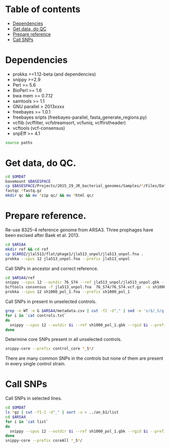 # Table of contents

- [Dependencies]()
- [Get data, do QC]()
- [Prepare reference]()
- [Call SNPs]()


# Dependencies

* prokka >=1.12-beta (and dependencies)
* snippy >=2.9
* Perl >= 5.6
* BioPerl >= 1.6
* bwa mem >= 0.7.12 
* samtools >= 1.1
* GNU parallel > 2013xxxx
* freebayes >= 1.0.1 
* freebayes sripts (freebayes-parallel, fasta_generate_regions.py)
* vcflib (vcffilter, vcfstreamsort, vcfuniq, vcffirstheader)
* vcftools (vcf-consensus)
* snpEff >= 4.1

```bash
source paths
```

# Get data, do QC.

```bash
cd $OMDAT
basemount $BASESPACE
cp $BASESPACE/Projects/2015_29_JR_bacterial_genomes/Samples/*/Files/Data/Intensities/BaseCalls/*fastq.gz .
fastqc *fastq.gz
mkdir qc && mv *zip qc/ && mv *html qc/
```

# Prepare reference.

Re-use 8325-4 reference genome from ARSA3. Three prophages have been excised after Baek et al. 2013.
```bash
cd $ARSA4
mkdir ref && cd ref
cp $CAROZ/jlal513/flat/phage1/jla513_unpol/jla513_unpol.fna .
prokka --cpus 12 jla513_unpol.fna --prefix jla513_unpol
```

Call SNPs in ancestor and correct reference.
```bash
cd $ARSA4/ref
snippy --cpus 12 --outdir 76_S74 --ref jla513_unpol/jla513_unpol.gbk --rgid 76_S74 --prefix 76_S74 --pe1 $OMDAT/76_S74_L001_R1_001.fastq.gz --pe2 $OMDAT/76_S74_L001_R2_001.fastq.gz &> 76_S74.log
bcftools consensus -f jla513_unpol.fna  76_S74/76_S74.vcf.gz  -o sh1000_pol_1.fna
prokka --cpus 12 sh1000_pol_1.fna --prefix sh1000_pol_1
```

Call SNPs in present in unselected controls.
```bash
grep -e WT -e G $ARSA4/metadata.csv | cut -f2 -d"," | sed -e 's/$/_S/g' -e 's/^/\^/g' | grep -f - $ARSA4/samples.txt > controls.txt
for i in `cat controls.txt`
do
  snippy --cpus 12 --outdir $i --ref sh1000_pol_1.gbk --rgid $i --prefix $i --pe1 $OMDAT/${i}_L001_R1_001.fastq.gz --pe2 $OMDAT/${i}_L001_R2_001.fastq.gz &> $i.log
done
```

Determine core SNPs present in all unselected controls.
```bash
snippy-core --prefix control_core *_S*/
```
There are many common SNPs in the controls but none of them are present in every single control strain. 

# Call SNPs

Call SNPs in selected lines.
```bash
cd $OMDAT
ls *gz | cut -f1-2 -d"_" | sort -u > ../an_b1/list
cd $ARSA4
for i in `cat list`
do
  snippy --cpus 12 --outdir $i --ref sh1000_pol_1.gbk --rgid $i --prefix $i  --pe1 $OMDAT/${i}_L001_R1_001.fastq.gz --pe2 $OMDAT/${i}_L001_R2_001.fastq.gz &> $i.log
done
snippy-core --prefix coreAll *_S*/
```

